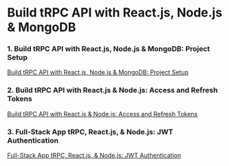 # Build tRPC API with React.js, Node.js & MongoDB

### 1. Build tRPC API with React.js, Node.js & MongoDB: Project Setup

[Build tRPC API with React.js, Node.js & MongoDB: Project Setup](https://codevoweb.com/trpc-api-reactjs-nodejs-mongodb-project-setup)

### 2. Build tRPC API with React.js & Node.js: Access and Refresh Tokens

[Build tRPC API with React.js & Node.js: Access and Refresh Tokens](https://codevoweb.com/trpc-api-with-reactjs-nodejs-access-and-refresh-tokens)

### 3. Full-Stack App tRPC, React.js, & Node.js: JWT Authentication

[Full-Stack App tRPC, React.js, & Node.js: JWT Authentication](https://codevoweb.com/fullstack-app-trpc-reactjs-nodejs-jwt-authentication)

